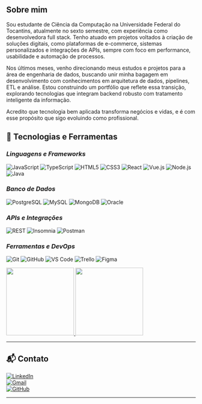## Sobre mim

Sou estudante de Ciência da Computação na Universidade Federal do Tocantins, atualmente no sexto semestre, com experiência como desenvolvedora full stack. Tenho atuado em projetos voltados à criação de soluções digitais, como plataformas de e-commerce, sistemas personalizados e integrações de APIs, sempre com foco em performance, usabilidade e automação de processos.

Nos últimos meses, venho direcionando meus estudos e projetos para a área de engenharia de dados, buscando unir minha bagagem em desenvolvimento com conhecimentos em arquitetura de dados, pipelines, ETL e análise. Estou construindo um portfólio que reflete essa transição, explorando tecnologias que integram backend robusto com tratamento inteligente da informação.

Acredito que tecnologia bem aplicada transforma negócios e vidas, e é com esse propósito que sigo evoluindo como profissional.

## 🚀 Tecnologias e Ferramentas

### *Linguagens e Frameworks*

![JavaScript](https://img.shields.io/badge/-JavaScript-333333?style=flat&logo=javascript)
![TypeScript](https://img.shields.io/badge/-TypeScript-333333?style=flat&logo=typescript)
![HTML5](https://img.shields.io/badge/-HTML5-333333?style=flat&logo=html5)
![CSS3](https://img.shields.io/badge/-CSS3-333333?style=flat&logo=css3)
![React](https://img.shields.io/badge/-React-333333?style=flat&logo=react)
![Vue.js](https://img.shields.io/badge/-Vue.js-333333?style=flat&logo=vue.js)
![Node.js](https://img.shields.io/badge/-Node.js-333333?style=flat&logo=node.js)
![Java](https://img.shields.io/badge/-Java-333333?style=flat&logo=java)

### *Banco de Dados*

![PostgreSQL](https://img.shields.io/badge/-PostgreSQL-333333?style=flat&logo=postgresql)
![MySQL](https://img.shields.io/badge/-MySQL-333333?style=flat&logo=mysql)
![MongoDB](https://img.shields.io/badge/-MongoDB-333333?style=flat&logo=mongodb)
![Oracle](https://img.shields.io/badge/-Oracle-333333?style=flat&logo=oracle)

### *APIs e Integrações*

![REST](https://img.shields.io/badge/-REST%20APIs-333333?style=flat&logo=api)
![Insomnia](https://img.shields.io/badge/-Insomnia-333333?style=flat&logo=insomnia)
![Postman](https://img.shields.io/badge/-Postman-333333?style=flat&logo=postman)

### *Ferramentas e DevOps*

![Git](https://img.shields.io/badge/-Git-333333?style=flat&logo=git)
![GitHub](https://img.shields.io/badge/-GitHub-333333?style=flat&logo=github)
![VS Code](https://img.shields.io/badge/-VS%20Code-333333?style=flat&logo=visual-studio-code)
![Trello](https://img.shields.io/badge/-Trello-333333?style=flat&logo=trello)
![Figma](https://img.shields.io/badge/-Figma-333333?style=flat&logo=figma)


<a href="https://github.com/annalaura2" title="Perfil da Anna <3">
  <img height="180em" src="https://github-readme-stats.vercel.app/api?username=annalaura2&theme=dracula&show_icons=true" /> 
  <img height="180em" src="https://github-readme-stats.vercel.app/api/top-langs/?username=annalaura2&layout=compact&langs_count=10&theme=dracula"/>
</a>

---

## 📬 Contato

[![LinkedIn](https://img.shields.io/badge/-Anna%20Laura-blue?style=flat-square&logo=Linkedin&logoColor=white&link=https://www.linkedin.com/in/anna-laura-39158821a/)](https://www.linkedin.com/in/anna-laura-39158821a/)  
[![Gmail](https://img.shields.io/badge/-annalauracodes@gmail.com-006bed?style=flat-square&logo=Gmail&logoColor=white)](mailto:annalauracodes@gmail.com)  
[![GitHub](https://img.shields.io/github/followers/annalaura2?label=follow&style=social)](https://github.com/annalaura2)

---

